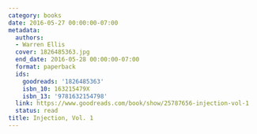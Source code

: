 ```yaml
---
category: books
date: 2016-05-27 00:00:00-07:00
metadata:
  authors:
  - Warren Ellis
  cover: 1826485363.jpg
  end_date: 2016-05-28 00:00:00-07:00
  format: paperback
  ids:
    goodreads: '1826485363'
    isbn_10: 163215479X
    isbn_13: '9781632154798'
  link: https://www.goodreads.com/book/show/25787656-injection-vol-1
  status: read
title: Injection, Vol. 1
---
```

